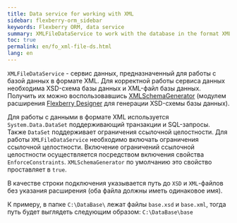 ```yaml
---
title: Data service for working with XML
sidebar: flexberry-orm_sidebar
keywords: Flexberry ORM, data service
summary: XMLFileDataService to work with the database in the format XML
toc: true
permalink: en/fo_xml-file-ds.html
lang: en
---
```


`XMLFileDataService` - сервис данных, предназначенный для работы с базой данных в формате XML. Для корректной работы сервиса данных необходима XSD-схема базы данных и XML-файл базы данных. Получить их можно воспользовавшись [XMLSchemaGenerator](fo_xml-schema-generator.html) (модулем расширения [Flexberry Designer](fd_landing_page.html) для генерации XSD-схемы базы данных).

Для работы с данными в формате XML используется `System.Data.DataSet` поддерживающий транзакции и SQL-запросы. Также `DataSet` поддерживает ограничения ссылочной целостности. Для работы `XMLFileDataService` необходимо включать ограничения ссылочной целостности. Включение ограничений ссылочной целостности осуществляется посредством включения свойства `EnforceConstraints`. `XMLSchemaGenerator` по умолчанию это свойство проставляет в `true`.

В качестве строки подключения указывается путь до `XSD` и `XML`-файлов без указания расширения (оба файла должны иметь одинаковое имя).

К примеру, в папке `C:\DataBase\` лежат файлы `base.xsd` и `base.xml`, тогда путь будет выглядеть следующим образом: `C:\DataBase\base`
